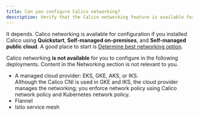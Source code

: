 ```yaml
---
title: Can you configure Calico networking?
description: Verify that the Calico networking feature is available for you to configure. 
---
```

It depends. Calico networking is available for configuration if you installed Calico using **Quickstart**, **Self-managed on-premises**, and **Self-managed public cloud**. A good place to start is [Determine best networking option]({{site.baseurl}}/networking/determine-best-networking).

Calico networking **is not available** for you to configure in the following deployments. Content in the Networking section is not relevant to you.

- A managed cloud provider: EKS, GKE, AKS, or IKS.   
Although the Calico CNI is used in GKE and IKS, the cloud provider manages the networking; you enforce network policy using Calico network policy and Kubernetes network policy.  
- Flannel
- Istio service mesh
